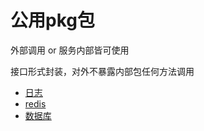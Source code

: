 # 公用pkg包

外部调用 or 服务内部皆可使用

接口形式封装，对外不暴露内部包任何方法调用

- [日志](./logger)
- [redis](./redis)
- [数据库](./db)